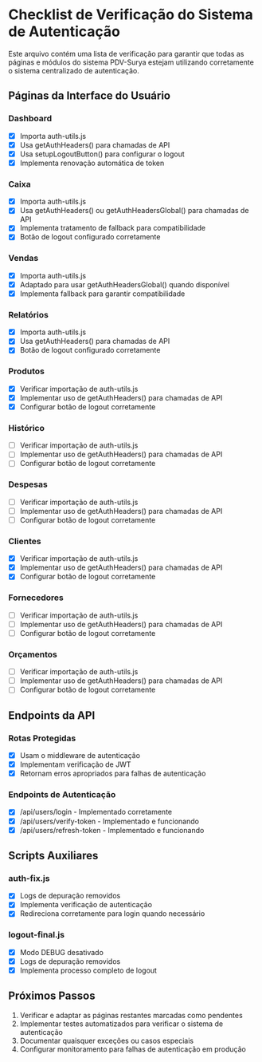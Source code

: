 # Checklist de Verificação do Sistema de Autenticação

Este arquivo contém uma lista de verificação para garantir que todas as páginas e módulos do sistema PDV-Surya estejam utilizando corretamente o sistema centralizado de autenticação.

## Páginas da Interface do Usuário

### Dashboard
- [x] Importa auth-utils.js
- [x] Usa getAuthHeaders() para chamadas de API
- [x] Usa setupLogoutButton() para configurar o logout
- [x] Implementa renovação automática de token

### Caixa
- [x] Importa auth-utils.js
- [x] Usa getAuthHeaders() ou getAuthHeadersGlobal() para chamadas de API
- [x] Implementa tratamento de fallback para compatibilidade
- [x] Botão de logout configurado corretamente

### Vendas
- [x] Importa auth-utils.js
- [x] Adaptado para usar getAuthHeadersGlobal() quando disponível
- [x] Implementa fallback para garantir compatibilidade

### Relatórios
- [x] Importa auth-utils.js
- [x] Usa getAuthHeaders() para chamadas de API
- [x] Botão de logout configurado corretamente

### Produtos
- [x] Verificar importação de auth-utils.js
- [x] Implementar uso de getAuthHeaders() para chamadas de API
- [x] Configurar botão de logout corretamente

### Histórico
- [ ] Verificar importação de auth-utils.js
- [ ] Implementar uso de getAuthHeaders() para chamadas de API
- [ ] Configurar botão de logout corretamente

### Despesas
- [ ] Verificar importação de auth-utils.js
- [ ] Implementar uso de getAuthHeaders() para chamadas de API
- [ ] Configurar botão de logout corretamente

### Clientes
- [x] Verificar importação de auth-utils.js
- [x] Implementar uso de getAuthHeaders() para chamadas de API
- [x] Configurar botão de logout corretamente

### Fornecedores
- [ ] Verificar importação de auth-utils.js
- [ ] Implementar uso de getAuthHeaders() para chamadas de API
- [ ] Configurar botão de logout corretamente

### Orçamentos
- [ ] Verificar importação de auth-utils.js
- [ ] Implementar uso de getAuthHeaders() para chamadas de API
- [ ] Configurar botão de logout corretamente

## Endpoints da API

### Rotas Protegidas
- [x] Usam o middleware de autenticação
- [x] Implementam verificação de JWT
- [x] Retornam erros apropriados para falhas de autenticação

### Endpoints de Autenticação
- [x] /api/users/login - Implementado corretamente
- [x] /api/users/verify-token - Implementado e funcionando
- [x] /api/users/refresh-token - Implementado e funcionando

## Scripts Auxiliares

### auth-fix.js
- [x] Logs de depuração removidos
- [x] Implementa verificação de autenticação
- [x] Redireciona corretamente para login quando necessário

### logout-final.js
- [x] Modo DEBUG desativado
- [x] Logs de depuração removidos
- [x] Implementa processo completo de logout

## Próximos Passos

1. Verificar e adaptar as páginas restantes marcadas como pendentes
2. Implementar testes automatizados para verificar o sistema de autenticação
3. Documentar quaisquer exceções ou casos especiais
4. Configurar monitoramento para falhas de autenticação em produção

